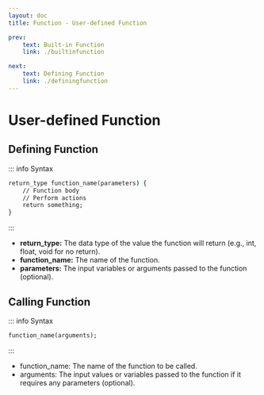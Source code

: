 ```yaml
---
layout: doc
title: Function - User-defined Function

prev:
    text: Built-in Function
    link: ./builtinfunction

next:
    text: Defining Function
    link: ./definingfunction
---
```


# User-defined Function
## Defining Function

::: info Syntax
```cmd
return_type function_name(parameters) {
    // Function body
    // Perform actions
    return something;
}
```
:::

- __return_type:__ The data type of the value the function will return (e.g., int, float, void for no return).
- __function_name:__ The name of the function.
- __parameters:__ The input variables or arguments passed to the function (optional).

## Calling Function

::: info Syntax
```cmd
function_name(arguments);
```
:::

- function_name: The name of the function to be called.
- arguments: The input values or variables passed to the function if it requires any parameters (optional).

